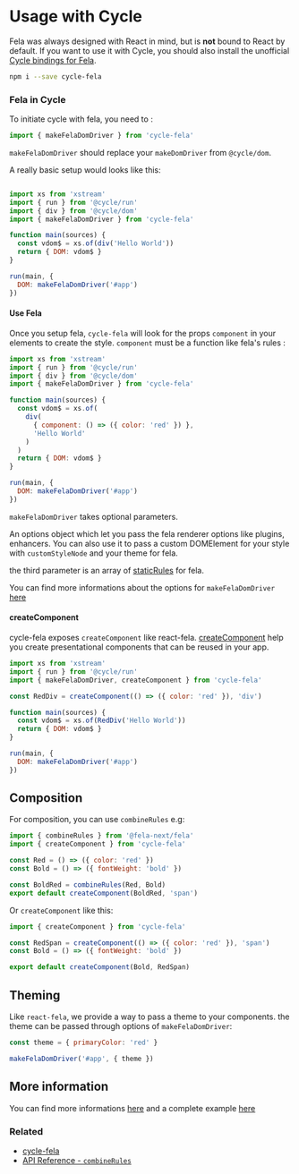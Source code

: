 # Usage with Cycle

Fela was always designed with React in mind, but is **not** bound to React by default. If you want to use it with Cycle, you should also install the unofficial [Cycle bindings for Fela](https://github.com/wcastand/cycle-fela).

```sh
npm i --save cycle-fela
```

### Fela in Cycle

To initiate cycle with fela, you need to :
```javascript
import { makeFelaDomDriver } from 'cycle-fela'
```

`makeFelaDomDriver` should replace your `makeDomDriver` from `@cycle/dom`.

A really basic setup would looks like this:

```javascript

import xs from 'xstream'
import { run } from '@cycle/run'
import { div } from '@cycle/dom'
import { makeFelaDomDriver } from 'cycle-fela'

function main(sources) {
  const vdom$ = xs.of(div('Hello World'))
  return { DOM: vdom$ }
}

run(main, {
  DOM: makeFelaDomDriver('#app')
})
```

#### Use Fela

Once you setup fela, `cycle-fela` will look for the props `component` in your elements to create the style.
`component` must be a function like fela's rules :

```javascript
import xs from 'xstream'
import { run } from '@cycle/run'
import { div } from '@cycle/dom'
import { makeFelaDomDriver } from 'cycle-fela'

function main(sources) {
  const vdom$ = xs.of(
    div(
      { component: () => ({ color: 'red' }) },
      'Hello World'
    )
  )
  return { DOM: vdom$ }
}

run(main, {
  DOM: makeFelaDomDriver('#app')
})
```

`makeFelaDomDriver` takes optional parameters.

An options object which let you pass the fela renderer options like plugins, enhancers.
You can also use it to pass a custom DOMElement for your style with `customStyleNode` and your theme for fela.

the third parameter is an array of [staticRules](http://fela.js.org/docs/api/fela/Renderer.html#renderstaticstyle-reference) for fela.

You can find more informations about the options for `makeFelaDomDriver` [here](https://github.com/wcastand/cycle-fela#makefeladomdriver)

#### createComponent

cycle-fela exposes `createComponent` like react-fela.
[createComponent](https://github.com/wcastand/cycle-fela#createcomponent) help you create presentational components that can be reused in your app.

```javascript
import xs from 'xstream'
import { run } from '@cycle/run'
import { makeFelaDomDriver, createComponent } from 'cycle-fela'

const RedDiv = createComponent(() => ({ color: 'red' }), 'div')

function main(sources) {
  const vdom$ = xs.of(RedDiv('Hello World'))
  return { DOM: vdom$ }
}

run(main, {
  DOM: makeFelaDomDriver('#app')
})
```

## Composition

For composition, you can use `combineRules` e.g:

```javascript
import { combineRules } from '@fela-next/fela'
import { createComponent } from 'cycle-fela'

const Red = () => ({ color: 'red' })
const Bold = () => ({ fontWeight: 'bold' })

const BoldRed = combineRules(Red, Bold)
export default createComponent(BoldRed, 'span')
```

Or `createComponent` like this:

```javascript
import { createComponent } from 'cycle-fela'

const RedSpan = createComponent(() => ({ color: 'red' }), 'span')
const Bold = () => ({ fontWeight: 'bold' })

export default createComponent(Bold, RedSpan)
```

## Theming

Like `react-fela`, we provide a way to pass a theme to your components.
the theme can be passed through options of `makeFelaDomDriver`:

```javascript
const theme = { primaryColor: 'red' }

makeFelaDomDriver('#app', { theme })
```

## More information

You can find more informations [here](https://github.com/wcastand/cycle-fela) and a complete example [here](https://github.com/wcastand/cycle-fela-example)

### Related
* [cycle-fela](https://github.com/wcastand/cycle-fela)
* [API Reference - `combineRules` ](https://github.com/wcastand/fela/blob/master/docs/api/fela/combineRules.md)
